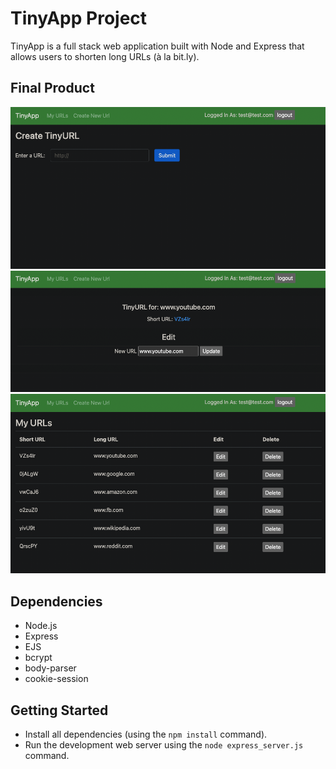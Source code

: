 # TinyApp Project

TinyApp is a full stack web application built with Node and Express that allows users to shorten long URLs (à la bit.ly).

## Final Product

!["/urls/new page when logged in to create new short URL"](https://github.com/brandonfelty/tinyapp/blob/main/docs/urls-new-page.png?raw=true)
!["/urls/:id page when logged in and editing a short URL"](https://github.com/brandonfelty/tinyapp/blob/main/docs/urls-id-page.png?raw=true)
!["/urls page when logged in with a table of the users short URLs"](https://github.com/brandonfelty/tinyapp/blob/main/docs/urls-page.png?raw=true)

## Dependencies

- Node.js
- Express
- EJS
- bcrypt
- body-parser
- cookie-session


## Getting Started

- Install all dependencies (using the `npm install` command).
- Run the development web server using the `node express_server.js` command.